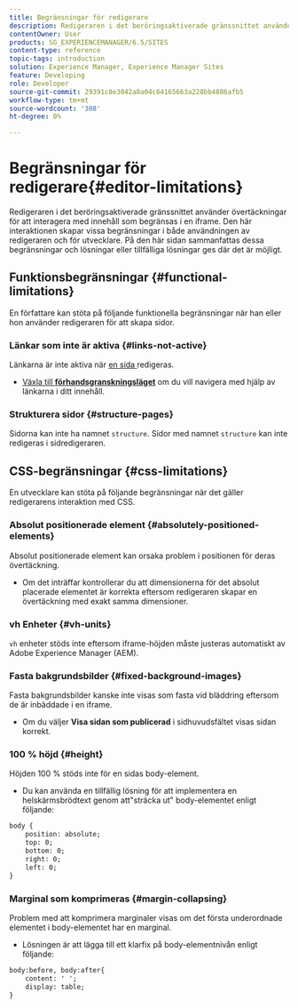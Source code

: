 ```yaml
---
title: Begränsningar för redigerare
description: Redigeraren i det beröringsaktiverade gränssnittet använder övertäckningar för att interagera med innehåll som begränsas i en iframe. Den här interaktionen skapar vissa begränsningar i både användningen av redigeraren och för utvecklare.
contentOwner: User
products: SG_EXPERIENCEMANAGER/6.5/SITES
content-type: reference
topic-tags: introduction
solution: Experience Manager, Experience Manager Sites
feature: Developing
role: Developer
source-git-commit: 29391c8e3042a8a04c64165663a228bb4886afb5
workflow-type: tm+mt
source-wordcount: '308'
ht-degree: 0%

---
```


# Begränsningar för redigerare{#editor-limitations}

Redigeraren i det beröringsaktiverade gränssnittet använder övertäckningar för att interagera med innehåll som begränsas i en iframe. Den här interaktionen skapar vissa begränsningar i både användningen av redigeraren och för utvecklare. På den här sidan sammanfattas dessa begränsningar och lösningar eller tillfälliga lösningar ges där det är möjligt.

## Funktionsbegränsningar {#functional-limitations}

En författare kan stöta på följande funktionella begränsningar när han eller hon använder redigeraren för att skapa sidor.

### Länkar som inte är aktiva {#links-not-active}

Länkarna är inte aktiva när [en sida ](/help/sites-authoring/editing-content.md) redigeras.

* [Växla till **förhandsgranskningsläget**](/help/sites-authoring/editing-content.md#preview-mode) om du vill navigera med hjälp av länkarna i ditt innehåll.

### Strukturera sidor {#structure-pages}

Sidorna kan inte ha namnet `structure`. Sidor med namnet `structure` kan inte redigeras i sidredigeraren.

## CSS-begränsningar {#css-limitations}

En utvecklare kan stöta på följande begränsningar när det gäller redigerarens interaktion med CSS.

### Absolut positionerade element {#absolutely-positioned-elements}

Absolut positionerade element kan orsaka problem i positionen för deras övertäckning.

* Om det inträffar kontrollerar du att dimensionerna för det absolut placerade elementet är korrekta eftersom redigeraren skapar en övertäckning med exakt samma dimensioner.

### vh Enheter {#vh-units}

`vh` enheter stöds inte eftersom iframe-höjden måste justeras automatiskt av Adobe Experience Manager (AEM).

### Fasta bakgrundsbilder {#fixed-background-images}

Fasta bakgrundsbilder kanske inte visas som fasta vid bläddring eftersom de är inbäddade i en iframe.

* Om du väljer **Visa sidan som publicerad** i sidhuvudsfältet visas sidan korrekt.

### 100 % höjd {#height}

Höjden 100 % stöds inte för en sidas body-element.

* Du kan använda en tillfällig lösning för att implementera en helskärmsbrödtext genom att&quot;sträcka ut&quot; body-elementet enligt följande:

```xml
body {
    position: absolute;
    top: 0;
    bottom: 0;
    right: 0;
    left: 0;
}
```

### Marginal som komprimeras {#margin-collapsing}

Problem med att komprimera marginaler visas om det första underordnade elementet i body-elementet har en marginal.

* Lösningen är att lägga till ett klarfix på body-elementnivån enligt följande:

```xml
body:before, body:after{
    content: ' ';
    display: table;
}
```

